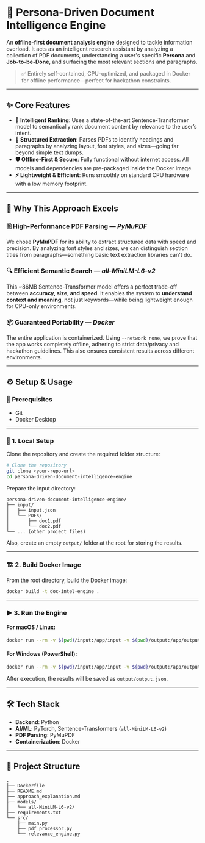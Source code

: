 # 📄 Persona-Driven Document Intelligence Engine

An **offline-first document analysis engine** designed to tackle information overload. It acts as an intelligent research assistant by analyzing a collection of PDF documents, understanding a user's specific **Persona** and **Job-to-be-Done**, and surfacing the most relevant sections and paragraphs.

> ✅ Entirely self-contained, CPU-optimized, and packaged in Docker for offline performance—perfect for hackathon constraints.

---

## ✨ Core Features

- **🧠 Intelligent Ranking**: Uses a state-of-the-art Sentence-Transformer model to semantically rank document content by relevance to the user’s intent.
- **📑 Structured Extraction**: Parses PDFs to identify headings and paragraphs by analyzing layout, font styles, and sizes—going far beyond simple text dumps.
- **🛡️ Offline-First & Secure**: Fully functional without internet access. All models and dependencies are pre-packaged inside the Docker image.
- **⚡ Lightweight & Efficient**: Runs smoothly on standard CPU hardware with a low memory footprint.

---

## 🚀 Why This Approach Excels

### 🖹 High-Performance PDF Parsing — *PyMuPDF*
We chose **PyMuPDF** for its ability to extract structured data with speed and precision. By analyzing font styles and sizes, we can distinguish section titles from paragraphs—something basic text extraction libraries can't do.

### 🔍 Efficient Semantic Search — *all-MiniLM-L6-v2*
This ~86MB Sentence-Transformer model offers a perfect trade-off between **accuracy, size, and speed**. It enables the system to **understand context and meaning**, not just keywords—while being lightweight enough for CPU-only environments.

### 📦 Guaranteed Portability — *Docker*
The entire application is containerized. Using `--network none`, we prove that the app works completely offline, adhering to strict data/privacy and hackathon guidelines. This also ensures consistent results across different environments.

---

## ⚙️ Setup & Usage

### 🔧 Prerequisites

- Git
- Docker Desktop

---

### 📁 1. Local Setup

Clone the repository and create the required folder structure:

```bash
# Clone the repository
git clone <your-repo-url>
cd persona-driven-document-intelligence-engine
```

Prepare the input directory:

```
persona-driven-document-intelligence-engine/
├── input/
│   ├── input.json
│   └── PDFs/
│       ├── doc1.pdf
│       └── doc2.pdf
└── ... (other project files)
```

Also, create an empty `output/` folder at the root for storing the results.

---

### 🏗️ 2. Build Docker Image

From the root directory, build the Docker image:

```bash
docker build -t doc-intel-engine .
```

---

### ▶️ 3. Run the Engine

#### For macOS / Linux:

```bash
docker run --rm -v $(pwd)/input:/app/input -v $(pwd)/output:/app/output --network none doc-intel-engine
```

#### For Windows (PowerShell):

```bash
docker run --rm -v ${pwd}/input:/app/input -v ${pwd}/output:/app/output --network none doc-intel-engine
```

After execution, the results will be saved as `output/output.json`.

---

## 🛠️ Tech Stack

- **Backend**: Python  
- **AI/ML**: PyTorch, Sentence-Transformers (`all-MiniLM-L6-v2`)  
- **PDF Parsing**: PyMuPDF  
- **Containerization**: Docker  

---

## 📁 Project Structure

```
.
├── Dockerfile
├── README.md
├── approach_explanation.md
├── models/
│   └── all-MiniLM-L6-v2/
├── requirements.txt
└── src/
    ├── main.py
    ├── pdf_processor.py
    └── relevance_engine.py
```
